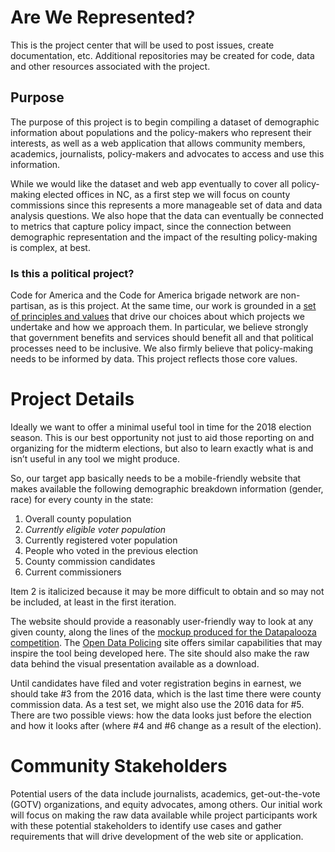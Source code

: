 # Are We Represented?
This is the project center that will be used to post issues, create documentation, etc. Additional repositories may be created for code, data and other resources associated with the project.

## Purpose 

The purpose of this project is to begin compiling a dataset of demographic information about populations and the policy-makers who represent their interests, as well as a web application that allows community members, academics, journalists, policy-makers and advocates to access and use this information.

While we would like the dataset and web app eventually to cover all policy-making elected offices in NC, as a first step we will focus on county commissions since this represents a more manageable set of data and data analysis questions. We also hope that the data can eventually be connected to metrics that capture policy impact, since the connection between demographic representation and the impact of the resulting policy-making is complex, at best.

### Is this a political project?

Code for America and the Code for America brigade network are non-partisan, as is this project. At the same time, our work is grounded in a [set of principles and values](https://www.codeforamerica.org/how/values) that drive our choices about which projects we undertake and how we approach them. In particular, we believe strongly that government benefits and services should benefit all and that political processes need to be inclusive. We also firmly believe that policy-making needs to be informed by data. This project reflects those core values.

# Project Details

Ideally we want to offer a minimal useful tool in time for the 2018 election season. This is our best opportunity not just to aid those reporting on and organizing for the midterm elections, but also to learn exactly what is and isn’t useful in any tool we might produce.

So, our target app basically needs to be a mobile-friendly website that makes available the following demographic breakdown information (gender, race) for every county in the state:

1. Overall county population
2. _Currently eligible voter population_
3. Currently registered voter population
4. People who voted in the previous election
5. County commission candidates
6. Current commissioners

Item 2 is italicized because it may be more difficult to obtain and so may not be included, at least in the first iteration.

The website should provide a reasonably user-friendly way to look at any given county, along the lines of the [mockup produced for the Datapalooza competition](https://ppbsvv.axshare.com/#g=1&p=home). The [Open Data Policing](https://opendatapolicing.com/) site offers similar capabilities that may inspire the tool being developed here. The site should also make the raw data behind the visual presentation available as a download.

Until candidates have filed and voter registration begins in earnest, we should take #3 from the 2016 data, which is the last time there were county commission data. As a test set, we might also use the 2016 data for #5. There are two possible views: how the data looks just before the election and how it looks after (where #4 and #6 change as a result of the election).

# Community Stakeholders

Potential users of the data include journalists, academics, get-out-the-vote (GOTV) organizations, and equity advocates, among others. Our initial work will focus on making the raw data available while project participants work with these potential stakeholders to identify use cases and gather requirements that will drive development of the web site or application.
